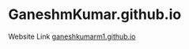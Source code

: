# GaneshmKumar.github.io
Website Link <a href="http://ganeshkumarm1.github.io/">ganeshkumarm1.github.io</a>
